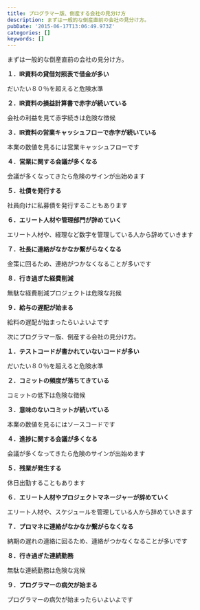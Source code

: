 ```yaml
---
title: プログラマー版、倒産する会社の見分け方
description: まずは一般的な倒産直前の会社の見分け方。
pubDate: '2015-06-17T13:06:49.973Z'
categories: []
keywords: []
---
```


まずは一般的な倒産直前の会社の見分け方。

**１．IR資料の貸借対照表で借金が多い**

だいたい８０％を超えると危険水準

**２．IR資料の損益計算書で赤字が続いている**

会社の利益を見て赤字続きは危険な徴候

**３．IR資料の営業キャッシュフローで赤字が続いている**

本業の数値を見るには営業キャッシュフローです

**４．営業に関する会議が多くなる**

会議が多くなってきたら危険のサインが出始めます

**５．社債を発行する**

社員向けに私募債を発行することもあります

**６．エリート人材や管理部門が辞めていく**

エリート人材や、経理など数字を管理している人から辞めていきます

**７．社長に連絡がなかなか繋がらなくなる**

金策に回るため、連絡がつかなくなることが多いです

**８．行き過ぎた経費削減**

無駄な経費削減プロジェクトは危険な兆候

**９．給与の遅配が始まる**

給料の遅配が始まったらいよいよです

次にプログラマー版、倒産する会社の見分け方。

**１．テストコードが書かれていないコードが多い**

だいたい８０％を超えると危険水準

**２．コミットの頻度が落ちてきている**

コミットの低下は危険な徴候

**３．意味のないコミットが続いている**

本業の数値を見るにはソースコードです

**４．進捗に関する会議が多くなる**

会議が多くなってきたら危険のサインが出始めます

**５．残業が発生する**

休日出勤することもあります

**６．エリート人材やプロジェクトマネージャーが辞めていく**

エリート人材や、スケジュールを管理している人から辞めていきます

**７．プロマネに連絡がなかなか繋がらなくなる**

納期の遅れの連絡に回るため、連絡がつかなくなることが多いです

**８．行き過ぎた連続勤務**

無駄な連続勤務は危険な兆候

**９．プログラマーの病欠が始まる**

プログラマーの病欠が始まったらいよいよです